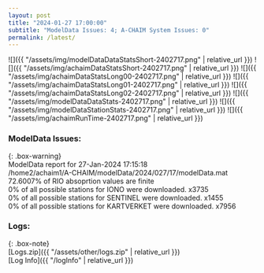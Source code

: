 ```yaml
---
layout: post
title: "2024-01-27 17:00:00"
subtitle: "ModelData Issues: 4; A-CHAIM System Issues: 0"
permalink: /latest/
---
```


![]({{ "/assets/img/modelDataDataStatsShort-2402717.png" | relative_url }})
![]({{ "/assets/img/achaimDataStatsShort-2402717.png" | relative_url }})
![]({{ "/assets/img/achaimDataStatsLong00-2402717.png" | relative_url }})
![]({{ "/assets/img/achaimDataStatsLong01-2402717.png" | relative_url }})
![]({{ "/assets/img/achaimDataStatsLong02-2402717.png" | relative_url }})
![]({{ "/assets/img/modelDataDataStats-2402717.png" | relative_url }})
![]({{ "/assets/img/modelDataStationStats-2402717.png" | relative_url }})
![]({{ "/assets/img/achaimRunTime-2402717.png" | relative_url }})


### ModelData Issues:  
  
{: .box-warning}  
 ModelData report for 27-Jan-2024 17:15:18   
 /home2/achaim1/A-CHAIM/modelData/2024/027/17/modelData.mat   
 72.6007% of RIO absoprtion values are finite   
 0% of all possible stations for IONO were downloaded. x3735   
 0% of all possible stations for SENTINEL were downloaded. x1455   
 0% of all possible stations for KARTVERKET were downloaded. x7956   
  


### Logs:  
  
{: .box-note}  
[Logs.zip]({{ "/assets/other/logs.zip" | relative_url }})  
[Log Info]({{ "/logInfo" | relative_url }})  
